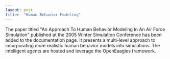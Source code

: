 ```yaml
---
layout: post
title:  "Human Behavior Modeling"
---
```

The paper titled "An Approach To Human Behavior Modeling In An Air Force Simulation" published at the 2005 Winter Simulation Conference has been added to the documentation page. It presents a multi-level approach to incorporating more realistic human behavior models into simulations. The intelligent agents are hosted and leverage the OpenEaagles framework.
